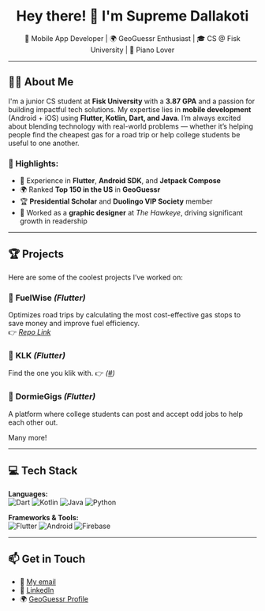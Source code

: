 <h1 align="center">Hey there! 👋 I'm Supreme Dallakoti</h1>

<p align="center">
🚀 Mobile App Developer | 🌍 GeoGuessr Enthusiast | 🎓 CS @ Fisk University |  🎹 Piano Lover
</p>

---

## 👨‍💻 About Me  
I'm a junior CS student at **Fisk University** with a **3.87 GPA** and a passion for building impactful tech solutions. My expertise lies in **mobile development** (Android + iOS) using **Flutter, Kotlin, Dart, and Java**. I’m always excited about blending technology with real-world problems — whether it’s helping people find the cheapest gas for a road trip or help college students be useful to one another.

### 🌟 Highlights:
- 💼 Experience in **Flutter**, **Android SDK**, and **Jetpack Compose** 
- 🌍 Ranked **Top 150 in the US** in **GeoGuessr**  
- 🏆 **Presidential Scholar** and **Duolingo VIP Society** member  
- 🎯 Worked as a **graphic designer** at *The Hawkeye*, driving significant growth in readership  

---

## 🏆 Projects  
Here are some of the coolest projects I’ve worked on:  

### 📱 **FuelWise** *(Flutter)*  
Optimizes road trips by calculating the most cost-effective gas stops to save money and improve fuel efficiency.  
👉 *[Repo Link](https://github.com/elSupremoo/fuelwise)*  

### 🚀 **KLK** *(Flutter)*  
Find the one you klik with.
👉 *([#](https://klik.singles/))* 

### 🚀 **DormieGigs** *(Flutter)*  
A platform where college students can post and accept odd jobs to help each other out.

Many more!

---

## 💻 Tech Stack  
**Languages:**  
![Dart](https://img.shields.io/badge/Dart-0175C2?style=flat&logo=dart&logoColor=white) ![Kotlin](https://img.shields.io/badge/Kotlin-7F52FF?style=flat&logo=kotlin&logoColor=white) ![Java](https://img.shields.io/badge/Java-007396?style=flat&logo=java&logoColor=white) ![Python](https://img.shields.io/badge/Python-3776AB?style=flat&logo=python&logoColor=white)  

**Frameworks & Tools:**  
![Flutter](https://img.shields.io/badge/Flutter-02569B?style=flat&logo=flutter&logoColor=white) ![Android](https://img.shields.io/badge/Android-3DDC84?style=flat&logo=android&logoColor=white)  ![Firebase](https://img.shields.io/badge/Firebase-FFCA28?style=flat&logo=firebase&logoColor=white)  

---

## 📫 Get in Touch  
- 📧 [My email](mailto:suprim30201@gmail.com)  
- 💼 [LinkedIn]([https://www.linkedin.com/in/supremedallakoti/)  
- 🌍 [GeoGuessr Profile]((https://www.geoguessr.com/user/627913b9296833fe3404b814))
